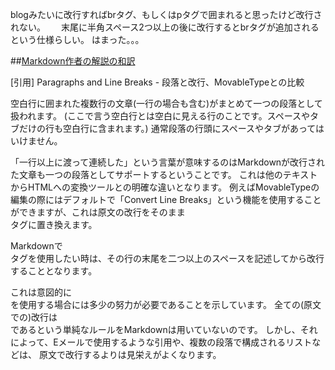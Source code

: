 blogみたいに改行すればbrタグ、もしくはpタグで囲まれると思ったけど改行されない。　　
  末尾に半角スペース2つ以上の後に改行するとbrタグが追加されるという仕様らしい。
  はまった。。。

##[Markdown作者の解説の和訳](http://blog.2310.net/archives/6)

[引用]
Paragraphs and Line Breaks - 段落と改行、MovableTypeとの比較

空白行に囲まれた複数行の文章(一行の場合も含む)がまとめて一つの段落として扱われます。 (ここで言う空白行とは空白に見える行のことです。スペースやタブだけの行も空白行に含まれます。) 通常段落の行頭にスペースやタブがあってはいけません。

「一行以上に渡って連続した」という言葉が意味するのはMarkdownが改行された文章も一つの段落としてサポートするということです。 これは他のテキストからHTMLへの変換ツールとの明確な違いとなります。 例えばMovableTypeの編集の際にはデフォルトで「Convert Line Breaks」という機能を使用することができますが、これは原文の改行をそのまま <br />タグに置き換えます。

Markdownで<br />タグを使用したい時は、その行の末尾を二つ以上のスペースを記述してから改行することとなります。

これは意図的に<br />を使用する場合には多少の努力が必要であることを示しています。 全ての(原文での)改行は<br />であるという単純なルールをMarkdownは用いていないのです。 しかし、それによって、Eメールで使用するような引用や、複数の段落で構成されるリストなどは、 原文で改行するよりは見栄えがよくなります。
